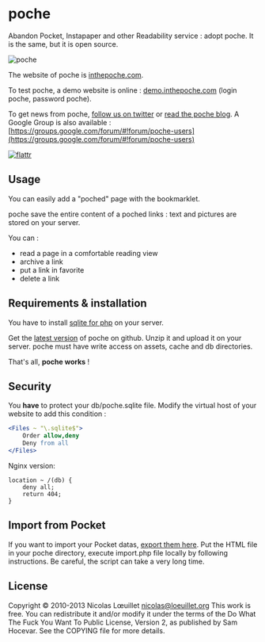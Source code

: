 # poche
Abandon Pocket, Instapaper and other Readability service : adopt poche. It is the same, but it is open source.

![poche](http://inthepoche.com/img/logo.png)

The website of poche is [inthepoche.com](http://inthepoche.com).

To test poche, a demo website is online : [demo.inthepoche.com](http://demo.inthepoche.com) (login poche, password poche).

To get news from poche, [follow us on twitter](http://twitter.com/getpoche) or [read the poche blog](http://inthepoche.com/blog). A Google Group is also available : [https://groups.google.com/forum/#!forum/poche-users](https://groups.google.com/forum/#!forum/poche-users)

[![flattr](http://api.flattr.com/button/flattr-badge-large.png)](http://flattr.com/thing/1265480/poche-a-read-it-later-open-source-system)

## Usage
You can easily add a "poched" page with the bookmarklet.

poche save the entire content of a poched links : text and pictures are stored on your server.

You can :
* read a page in a comfortable reading view
* archive a link
* put a link in favorite
* delete a link

## Requirements & installation
You have to install [sqlite for php](http://www.php.net/manual/en/book.sqlite.php) on your server.

Get the [latest version](https://github.com/inthepoche/poche) of poche on github. Unzip it and upload it on your server. poche must have write access on assets, cache and db directories.

That's all, **poche works** !

## Security
You **have** to protect your db/poche.sqlite file. Modify the virtual host of your website to add this condition :
```apache
<Files ~ "\.sqlite$">
    Order allow,deny
    Deny from all
</Files>
```

Nginx version:
```nginx
location ~ /(db) {
    deny all;
    return 404;
}
```

## Import from Pocket

If you want to import your Pocket datas, [export them here](https://getpocket.com/export). Put the HTML file in your poche directory, execute import.php file locally by following instructions. Be careful, the script can take a very long time.

## License
Copyright © 2010-2013 Nicolas Lœuillet <nicolas@loeuillet.org>
This work is free. You can redistribute it and/or modify it under the
terms of the Do What The Fuck You Want To Public License, Version 2,
as published by Sam Hocevar. See the COPYING file for more details.
